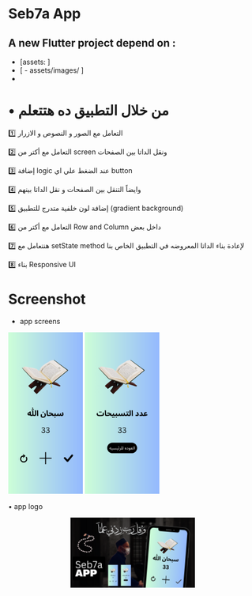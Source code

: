 # Seb7a App

## A new Flutter project depend on : 
- [assets: ]
- [   - assets/images/ ]
- 
# •  من خلال التطبيق ده هتتعلم 

1️⃣ التعامل مع الصور و النصوص و الازرار 

2️⃣ التعامل مع أكتر من screen ونقل الداتا بين الصفحات

3️⃣ إضافة logic عند الضغط علي اي button

4️⃣ وايضاً التنقل بين  الصفحات و نقل الداتا بينهم 

5️⃣  إضافة لون خلفية متدرج للتطبيق (gradient background)

6️⃣ التعامل مع أكتر من Row and Column داخل بعض 

7️⃣ هنتعامل مع setState method لإعادة بناء الداتا المعروضه في التطبيق الخاص بنا

8️⃣ بناء Responsive UI

# Screenshot

-  app screens
<div>
<p align="left">
<img src='https://github.com/Ahmedelsapagh10/seb7a/blob/master/screenshot/2.png' width="30%"/>
<img src='https://github.com/Ahmedelsapagh10/seb7a/blob/master/screenshot/3.png' width="30%"/>

</p>
•  app logo
<p align="center">
<img src='https://github.com/Ahmedelsapagh10/seb7a/blob/master/screenshot/1.png' width="50%"/>
</p>
</div>

